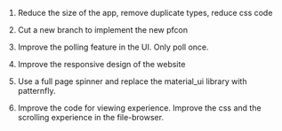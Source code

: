 1. Reduce the size of the app, remove duplicate types,
reduce css code

2. Cut a new branch to implement the new pfcon

3. Improve the polling feature in the UI. Only poll once.

4. Improve the responsive design of the website

5. Use a full page spinner and replace the material_ui library with patternfly.

6. Improve the code for viewing experience. Improve the css and the scrolling experience in the file-browser.


